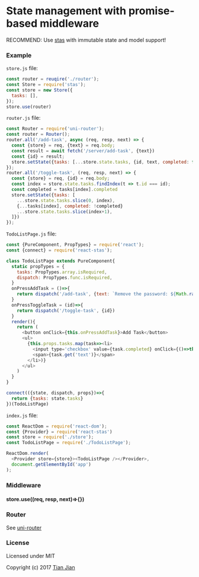 State management with promise-based middleware
=================================

RECOMMEND: Use [stas](https://github.com/tianjianchn/stas) with immutable state and model support!

### Example
`store.js` file:
```js
const router = reuqire('./router');
const Store = require('stas');
const store = new Store({
  tasks: [],
});
store.use(router)
```

`router.js` file:
```js
const Router = require('uni-router');
const router = Router();
router.all('/add-task', async (req, resp, next) => {
  const {store} = req, {text} = req.body;
  const result = await fetch('/server/add-task', {text})
  const {id} = result;
  store.setState({tasks: [...store.state.tasks, {id, text, completed: false}]})
});
router.all('/toggle-task', (req, resp, next) => {
  const {store} = req, {id} = req.body;
  const index = store.state.tasks.findIndex(t => t.id === id);
  const completed = tasks[index].completed
  store.setState({tasks: [
    ...store.state.tasks.slice(0, index),
    {...tasks[index], completed: !completed}
    ...store.state.tasks.slice(index+1),
  ]})
});
```

`TodoListPage.js` file:
```js
const {PureComponent, PropTypes} = require('react');
const {connect} = require('react-stas');

class TodoListPage extends PureComponent{
  static propTypes = {
    tasks: PropTypes.array.isRequired,
    dispatch: PropTypes.func.isRequired,
  }
  onPressAddTask = ()=>{
    return dispatch('/add-task', {text: `Remove the password: ${Math.random()}`})
  }
  onPressToggleTask = (id)=>{
    return dispatch('/toggle-task', {id})
  }
  render(){
    return (
      <button onClick={this.onPressAddTask}>Add Task</button>
      <ul>
        {this.props.tasks.map(task=><li>
          <input type='checkbox' value={task.completed} onClick={()=>this.onPressToggleTask(task.id)}/>
          <span>{task.get('text')}</span>
        </li>)}
      </ul>
    )
  }
}

connect(({state, dispatch, props})=>{
  return {tasks: state.tasks}
})(TodoListPage)
```

`index.js` file:
```js
const ReactDom = require('react-dom');
const {Provider} = require('react-stas')
const store = require('./store');
const TodoListPage = require('./TodoListPage');

ReactDom.render(
  <Provider store={store}><TodoListPage /></Provider>,
  document.getElementById('app')
);
```

### Middleware

#### store.use((req, resp, next)=>{})

### Router
See [uni-router](https://github.com/tianjianchn/midd/tree/master/packages/uni-router)

### License
Licensed under MIT

Copyright (c) 2017 [Tian Jian](https://github.com/tianjianchn)
